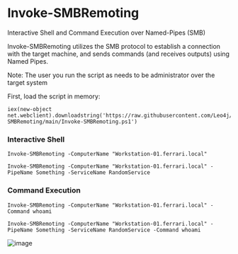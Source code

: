 # Invoke-SMBRemoting
Interactive Shell and Command Execution over Named-Pipes (SMB)

Invoke-SMBRemoting utilizes the SMB protocol to establish a connection with the target machine, and sends commands (and receives outputs) using Named Pipes.

Note: The user you run the script as needs to be administrator over the target system

First, load the script in memory:

```
iex(new-object net.webclient).downloadstring('https://raw.githubusercontent.com/Leo4j/Invoke-SMBRemoting/main/Invoke-SMBRemoting.ps1')
```

### Interactive Shell
```
Invoke-SMBRemoting -ComputerName "Workstation-01.ferrari.local"
```
```
Invoke-SMBRemoting -ComputerName "Workstation-01.ferrari.local" -PipeName Something -ServiceName RandomService
```

### Command Execution
```
Invoke-SMBRemoting -ComputerName "Workstation-01.ferrari.local" -Command whoami
```
```
Invoke-SMBRemoting -ComputerName "Workstation-01.ferrari.local" -PipeName Something -ServiceName RandomService -Command whoami
```

![image](https://github.com/Leo4j/Invoke-SMBRemoting/assets/61951374/5262c28a-f375-42ef-8f59-ddceb2edad8a)


